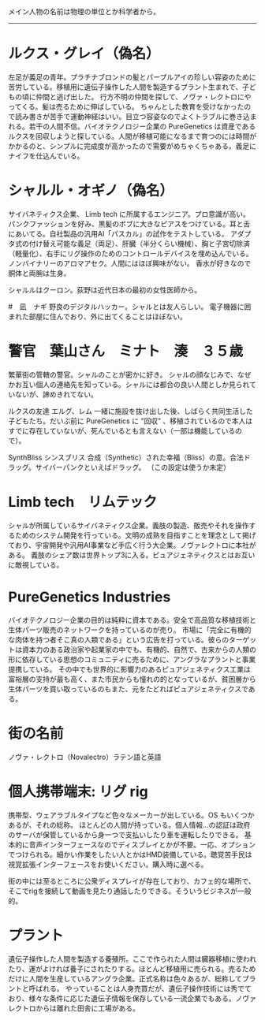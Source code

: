 メイン人物の名前は物理の単位とか科学者から。

---

# ルクス・グレイ（偽名）

左足が義足の青年。プラチナブロンドの髪とパープルアイの珍しい容姿のために苦労している。移植用に遺伝子操作した人間を製造するプラント生まれで、子どもの頃に仲間と逃げ出した。
行方不明の仲間を探して、ノヴァ・レクトロにやってくる。髪は売るために伸ばしている。
ちゃんとした教育を受けなかったので読み書きが苦手で運動神経はいい。目立つ容姿なのでよくトラブルに巻き込まれる。若干の人間不信。バイオテクノロジー企業の PureGenetics は資産であるルクスを回収しようと探している。人間が移植可能になるまで育つのには時間がかかるのと、シンプルに完成度が高かったので需要がめちゃくちゃある。義足にナイフを仕込んでいる。

# シャルル・オギノ（偽名）

サイバネティクス企業、 Limb tech に所属するエンジニア。プロ意識が高い。パンクファッションを好み、黒髪のボブに大きなピアスをつけている。耳と舌にあいてる。自社製品の汎用AI「パスカル」の試作をテストしている。
アダプタ式の付け替え可能な義足（両足）、肝臓（半分くらい機械）、胸と子宮切除済（軽量化）、右手にリグ操作のためのコントロールデバイスを埋め込んでいる。ノンバイナリーのアロマアセク。人間にはほぼ興味がない。
香水が好きなので胴体と両腕は生身。


シャルルはクーロン。荻野は近代日本の最初の女性医師から。

#　凪　ナギ
野良のデジタルハッカー。シャルとは友人らしい。
電子機器に囲まれた部屋に住んでおり、外に出てくることはほぼない。

# 警官　葉山さん　ミナト　湊　３５歳　
繁華街の管轄の警官。シャルのことが密かに好き。
シャルの顔なじみで、なぜかお互い個人の連絡先を知っている。シャルには都合の良い人間としか見られていないが、諦めきれてない。

ルクスの友達
エルグ、レム
一緒に施設を抜け出した後、しばらく共同生活した子どもたち。だいぶ前に PureGenetics に "回収" 、移植されているので本人はすでに存在していないが、死んでいるとも言えない（一部は機能しているので）。

SynthBliss シンスブリス
合成（Synthetic）された幸福（Bliss）の意。合法ドラッグ。サイバーパンクといえばドラッグ。
（この設定は使うか未定）

# Limb tech　リムテック
シャルが所属しているサイバネティクス企業。義肢の製造、販売やそれを操作するためのシステム開発を行っている。文明の成熟を目指すことを理念として掲げており、宇宙開発や汎用AI事業など手広く行う大企業。ノヴァレクトロに本社がある。
義肢のシェア数は世界トップ3に入る。ピュアジェネティクスとはお互いに敵視している。

# PureGenetics Industries
バイオテクノロジー企業の目的は純粋に資本である。安全で高品質な移植技術と生体パーツ販売のネットワークを持っているのが売り。
市場に「完全に有機的な肉体を持つ者そこ真の人類である」という広告を打っている。彼らのターゲットは資本力のある政治家や起業家の中でも、有機的、自然で、古来からの人類の形に依存している思想のコミュニティに売るために、アングラなプラントと事業提携している。
その中でも世界的に影響力のあるピュアジェネティクス工業は富裕層の支持が最も高く、また市民からも憧れの的となっているが、貧困層から生体パーツを買い取っているのもまた、元をたどればピュアジェネティクスである。

# 街の名前
ノヴァ・レクトロ（Novalectro）ラテン語と英語

# 個人携帯端末: リグ rig 
携帯型、ウェアラブルタイプなど色々なメーカーが出している。OS もいくつかあるが、それの総称。
ほとんどの人間が持っている。個人情報…の認証は政府のサーバが保管しているから身一つで支払いしたり車を運転したりできる。
基本的に音声インターフェースなのでディスプレイとかが不要。一応、オプションでつけられる。細かい作業をしたい人とかはHMD装備している。聴覚苦手民は視覚拡張インターフェースをお使いください。購入時に選べる。

街の中には至るところに公衆ディスプレイが存在しており、カフェ的な場所で、そこでrigを接続して動画を見たり通話したりできる。そういうビジネスが一般的。

# プラント
遺伝子操作した人間を製造する養殖所。ここで作られた人間は臓器移植に使われたり、運がよければ養子にされたりする。ほとんど移植用に売られる。売るためだけに人間を生産しているアングラ企業。正式名称は色々あるが、総称してプラントと呼ばれる。
やっていることは人身売買だが、遺伝子操作技術には秀でており、様々な条件に応じた遺伝子情報を保存している一流企業でもある。ノヴァレクトロからは離れた田舎に工場がある。